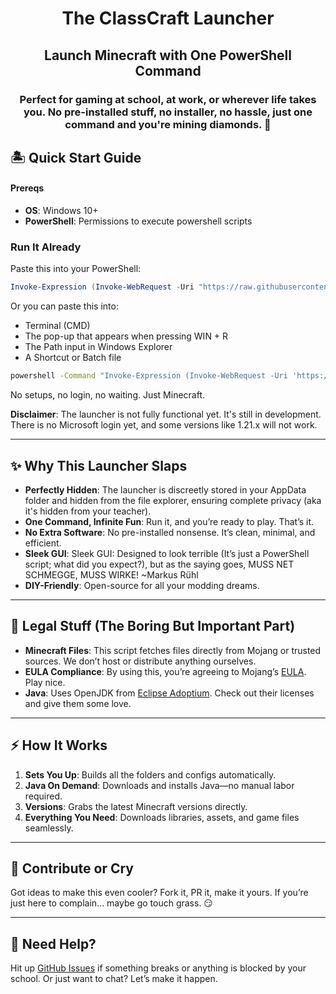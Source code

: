 <div align="center">
<h1>The ClassCraft Launcher</h1>
<h2>Launch Minecraft with One PowerShell Command</h2>
<h3>Perfect for gaming at school, at work, or wherever life takes you. No pre-installed stuff, no installer, no hassle, just one command and you're mining diamonds. 🗿</h3>
</div>

## 🏝️ Quick Start Guide

#### Prereqs

- **OS**: Windows 10+
- **PowerShell**: Permissions to execute powershell scripts

### Run It Already
Paste this into your PowerShell:
```powershell
Invoke-Expression (Invoke-WebRequest -Uri "https://raw.githubusercontent.com/max1mde/ClassCraft/main/launcher.ps1").Content
```
Or you can paste this into:
- Terminal (CMD)
- The pop-up that appears when pressing WIN + R
- The Path input in Windows Explorer
- A Shortcut or Batch file
```bash
powershell -Command "Invoke-Expression (Invoke-WebRequest -Uri 'https://raw.githubusercontent.com/max1mde/ClassCraft/main/launcher.ps1').Content"
```
No setups, no login, no waiting. Just Minecraft.

**Disclaimer**: The launcher is not fully functional yet. It's still in development. There is no Microsoft login yet, and some versions like 1.21.x will not work.

---

## ✨ Why This Launcher Slaps

- **Perfectly Hidden**: The launcher is discreetly stored in your AppData folder and hidden from the file explorer, ensuring complete privacy (aka it's hidden from your teacher).
- **One Command, Infinite Fun**: Run it, and you’re ready to play. That’s it.
- **No Extra Software**: No pre-installed nonsense. It’s clean, minimal, and efficient.
- **Sleek GUI**: Sleek GUI: Designed to look terrible (It’s just a PowerShell script; what did you expect?), but as the saying goes, MUSS NET SCHMEGGE, MUSS WIRKE! ~Markus Rühl
- **DIY-Friendly**: Open-source for all your modding dreams.

---

## 📝 Legal Stuff (The Boring But Important Part)

- **Minecraft Files**: This script fetches files directly from Mojang or trusted sources. We don’t host or distribute anything ourselves.
- **EULA Compliance**: By using this, you’re agreeing to Mojang’s [EULA](https://www.minecraft.net/en-us/eula). Play nice.
- **Java**: Uses OpenJDK from [Eclipse Adoptium](https://adoptium.net/). Check out their licenses and give them some love.

---

## ⚡ How It Works

1. **Sets You Up**: Builds all the folders and configs automatically.
2. **Java On Demand**: Downloads and installs Java—no manual labor required.
3. **Versions**: Grabs the latest Minecraft versions directly.
4. **Everything You Need**: Downloads libraries, assets, and game files seamlessly.

---

## 🗿 Contribute or Cry

Got ideas to make this even cooler? Fork it, PR it, make it yours. If you’re just here to complain... maybe go touch grass. 😏

---

## 🧠 Need Help?

Hit up [GitHub Issues](https://github.com/max1mde/ClassCraft/issues) if something breaks or anything is blocked by your school. Or just want to chat? Let’s make it happen.

